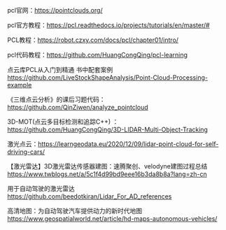 
pcl官网：https://pointclouds.org/

pcl官方教程：https://pcl.readthedocs.io/projects/tutorials/en/master/#

PCL教程：https://robot.czxy.com/docs/pcl/chapter01/intro/

pcl代码教程：https://github.com/HuangCongQing/pcl-learning

点云库PCL从入门到精通 书中配套案例 https://github.com/LiveStockShapeAnalysis/Point-Cloud-Processing-example

《三维点云分析》的课后习题代码： https://github.com/QinZiwen/analyze_pointcloud

3D-MOT(点云多目标检测和追踪C++) ：https://github.com/HuangCongQing/3D-LIDAR-Multi-Object-Tracking

激光点云：https://learngeodata.eu/2020/12/09/lidar-point-cloud-for-self-driving-cars/

【激光雷达】3D激光雷达传感器建图：速腾聚创、velodyne建图过程总结  https://www.twblogs.net/a/5c1f4d99bd9eee16b3da8b8a?lang=zh-cn

用于自动驾驶的激光雷达 https://github.com/beedotkiran/Lidar_For_AD_references

高清地图：为自动驾驶汽车提供动力的新时代地图 https://www.geospatialworld.net/article/hd-maps-autonomous-vehicles/

